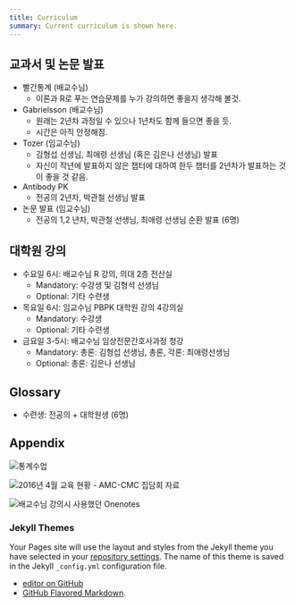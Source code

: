```yaml
---
title: Curriculum
summary: Current curriculum is shown here.
---
```


## 교과서 및 논문 발표

- 빨간통계 (배교수님)
    - 이론과 R로 푸는 연습문제를 누가 강의하면 좋을지 생각해 볼것.
- Gabrielsson (배교수님)
    - 원래는 2년차 과정일 수 있으나 1년차도 함께 들으면 좋을 듯.
    - 시간은 아직 안정해짐.
- Tozer (임교수님)
    - 김형섭 선생님, 최애령 선생님 (혹은 김은나 선생님) 발표
    - 자신이 작년에 발표하지 않은 챕터에 대하여 한두 챕터를 2년차가 발표하는 것이 좋을 것 같음.
- Antibody PK
    - 전공의 2년차, 박관철 선생님 발표
- 논문 발표 (임교수님)
    - 전공의 1,2 년차, 박관철 선생님, 최애령 선생님 순환 발표 (6명)

## 대학원 강의

- 수요일 6시: 배교수님 R 강의, 의대 2층 전산실
    - Mandatory: 수강생 및 김형석 선생님
    - Optional: 기타 수련생
- 목요일 6시: 임교수님 PBPK 대학원 강의 4강의실
    - Mandatory: 수강생
    - Optional: 기타 수련생
- 금요일 3-5시: 배교수님 임상전문간호사과정 청강
    - Mandatory: 총론: 김형섭 선생님, 총론, 각론: 최애령선생님
    - Optional: 총론: 김은나 선생님

## Glossary

- 수련생: 전공의 + 대학원생 (6명)

## Appendix

![통계수업](/assets/stat_bae.png)

![2016년 4월 교육 현황 - AMC-CMC 집담회 자료](Fig/2016-Status.png)

![배교수님 강의시 사용했던 Onenotes](Fig/2016-Onenote.png)

### Jekyll Themes

Your Pages site will use the layout and styles from the Jekyll theme you have selected in your [repository settings](https://github.com/asancpt/asancpt.github.io/settings). The name of this theme is saved in the Jekyll `_config.yml` configuration file.

- [editor on GitHub](https://github.com/asancpt/asancpt.github.io/edit/master/index.md) 
- [GitHub Flavored Markdown](https://guides.github.com/features/mastering-markdown/).
